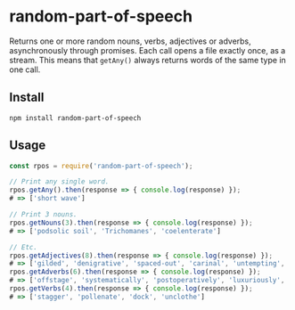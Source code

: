 # random-part-of-speech
Returns one or more random nouns, verbs, adjectives or adverbs, asynchronously through promises.
Each call opens a file exactly once, as a stream. This means that `getAny()` always returns words of the same type in one call.

## Install
```
npm install random-part-of-speech
```

## Usage
```js
const rpos = require('random-part-of-speech');

// Print any single word.
rpos.getAny().then(response => { console.log(response) });
# => ['short wave']

// Print 3 nouns.
rpos.getNouns(3).then(response => { console.log(response) });
# => ['podsolic soil', 'Trichomanes', 'coelenterate']

// Etc.
rpos.getAdjectives(8).then(response => { console.log(response) });
# => ['gilded', 'denigrative', 'spaced-out', 'carinal', 'untempting', 'punishing', 'malevolent', 'short-stemmed']
rpos.getAdverbs(6).then(response => { console.log(response) });
# => ['offstage', 'systematically', 'postoperatively', 'luxuriously', 'over', 'on camera']
rpos.getVerbs(4).then(response => { console.log(response) });
# => ['stagger', 'pollenate', 'dock', 'unclothe']
```